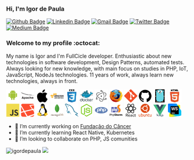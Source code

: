 ### Hi, I'm Igor de Paula

[![Github Badge](https://img.shields.io/badge/-Github-000?style=flat-square&logo=Github&logoColor=white&link=https://github.com/IgorDePaula)](https://github.com/IgorDePaula)
[![Linkedin Badge](https://img.shields.io/badge/-LinkedIn-blue?style=flat-square&logo=Linkedin&logoColor=white&link=https://www.linkedin.com/in/igordepaula/)](https://www.linkedin.com/in/igordepaula/)
[![Gmail Badge](https://img.shields.io/badge/-Gmail-c14438?style=flat-square&logo=Gmail&logoColor=white&link=mailto:principe.borodin@gmail.com)](mailto:principe.borodin@gmail.com/)
[![Twitter Badge](https://img.shields.io/badge/-Twitter-1ca0f1?style=flat-square&labelColor=1ca0f1&logo=twitter&logoColor=white&link=https://twitter.com/igorcdepaula)](https://twitter.com/igorcdepaula)
[![Medium Badge](https://img.shields.io/static/v1?label=Medium&message=Igor+Carvalho&logo=medium&&link=https://medium.com/)](https://medium.com/@principe.borodin)

###  Welcome to my profile :octocat:

My name is Igor and I'm FullCicle developer. Enthusiastic about new technologies in software development, Design Patterns, automated tests. Always looking for new knowledge, with main focus on studies in PHP, IoT, JavaScript, NodeJs technologies. 11 years of work, always learn new technologies, always in front.

<p>
 <img width="36" src="https://github.com/IgorDePaula/IgorDePaula/blob/master/icons/android.svg"/>
 <img width="36" src="https://github.com/IgorDePaula/IgorDePaula/blob/master/icons/apache.svg"/>
 <img width="36" src="https://github.com/IgorDePaula/IgorDePaula/blob/master/icons/apple.svg"/>
 <img width="36" src="https://github.com/IgorDePaula/IgorDePaula/blob/master/icons/aws.svg"/>
 <img width="36" src="https://github.com/IgorDePaula/IgorDePaula/blob/master/icons/css3.svg"/>
 <img width="36" src="https://github.com/IgorDePaula/IgorDePaula/blob/master/icons/docker.svg"/>
 <img width="36" src="https://github.com/IgorDePaula/IgorDePaula/blob/master/icons/electronjs.svg"/>
 <img width="36" src="https://github.com/devicons/devicon/blob/master/icons/firefox/firefox-original.svg"/>
 <img width="36" src="https://github.com/devicons/devicon/blob/master/icons/git/git-original.svg"/>
 <img width="36" src="https://github.com/IgorDePaula/IgorDePaula/blob/master/icons/github.svg"/>
 <img width="36" src="https://github.com/IgorDePaula/IgorDePaula/blob/master/icons/golang.svg"/>
 <img width="36" src="https://github.com/IgorDePaula/IgorDePaula/blob/master/icons/html5.svg"/>
 <img width="36" src="https://github.com/IgorDePaula/IgorDePaula/blob/master/icons/js.svg"/>
 <img width="36" src="https://github.com/IgorDePaula/IgorDePaula/blob/master/icons/laravel.svg"/>
 <img width="36" src="https://github.com/IgorDePaula/IgorDePaula/blob/master/icons/linux.svg"/>
 <img width="36" src="https://github.com/IgorDePaula/IgorDePaula/blob/master/icons/mongodb.svg"/>
 <img width="36" src="https://github.com/devicons/devicon/blob/master/icons/mysql/mysql-original.svg"/>
 <img width="36" src="https://github.com/IgorDePaula/IgorDePaula/blob/master/icons/nodejs.svg"/>
 <img width="36" src="https://github.com/IgorDePaula/IgorDePaula/blob/master/icons/php.svg"/>
 <img width="36" src="https://github.com/IgorDePaula/IgorDePaula/blob/master/icons/phpstorm.svg"/>
 <img width="36" src="https://github.com/IgorDePaula/IgorDePaula/blob/master/icons/react.svg"/>
 <img width="36" src="https://github.com/IgorDePaula/IgorDePaula/blob/master/icons/ubuntu.svg"/>
 <img width="36" src="https://github.com/IgorDePaula/IgorDePaula/blob/master/icons/vuejs.svg"/>
 <img width="36" src="https://github.com/devicons/devicon/blob/master/icons/webstorm/webstorm-original.svg"/>


 </p>

- 🔭 I’m currently working on [Fundação do Câncer](https://www.cancer.org.br/)
- 🌱 I’m currently learning React Native, Kubernetes
- 👯 I’m looking to collaborate on PHP, JS comunities

<img src="https://github-readme-stats.vercel.app/api?username=igordepaula&show_icons=true" alt="igordepaula" /> 
<img src="https://github-readme-stats.vercel.app/api/top-langs/?username=igordepaula" />
